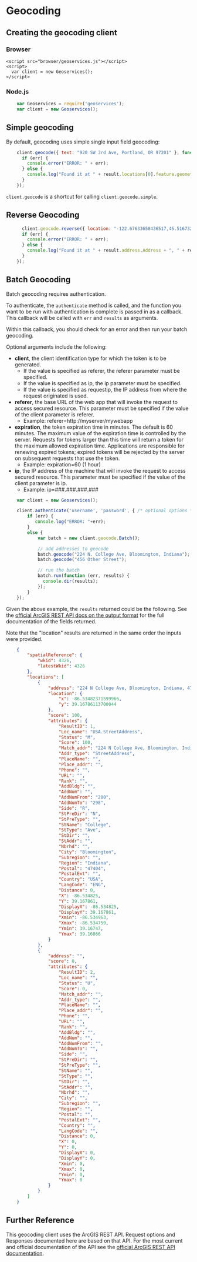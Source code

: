 # Geocoding

## Creating the geocoding client

### Browser

    <script src="browser/geoservices.js"></script>
    <script>
      var client = new Geoservices();
    </script>

### Node.js

```javascript
    var Geoservices = require('geoservices');
    var client = new Geoservices();
```

## Simple geocoding

By default, geocoding uses simple single input field geocoding:

```javascript
    client.geocode({ text: "920 SW 3rd Ave, Portland, OR 97201" }, function (err, result) {
      if (err) {
        console.error("ERROR: " + err);
      } else {
        console.log("Found it at " + result.locations[0].feature.geometry.y + ", " + result.locations[0].feature.geometry.x);
      }
    });
```

`client.geocode` is a shortcut for calling `client.geocode.simple`.

## Reverse Geocoding

```javascript
      client.geocode.reverse({ location: "-122.67633658436517,45.5167324388521" }, function (err, result) {
      if (err) {
        console.error("ERROR: " + err);
      } else {
        console.log("Found it at " + result.address.Address + ", " + result.address.City);
      }
    });
```

## Batch Geocoding

Batch geocoding requires authentication.

To authenticate, the `authenticate` method is called, and the function you want to be run
with authentication is complete is passed in as a callback. This callback will be called
with `err` and `results` as arguments.

Within this callback, you should check for an error and then run your batch geocoding.

Optional arguments include the following:

 * **client**, the client identification type for which the token is to be generated.
    * If the value is specified as referer, the referer parameter must be specified.
    * If the value is specified as ip, the ip parameter must be specified.
    * If the value is specified as requestip, the IP address from where the request originated is used.
 * **referer**, the base URL of the web app that will invoke the request to access secured resource. This parameter must be specified if the value of the client parameter is referer.
    * Example: referer=http://myserver/mywebapp
 * **expiration**, the token expiration time in minutes. The default is 60 minutes.   The maximum value of the expiration time is controlled by the server. Requests for tokens larger than this time will return a token for the maximum allowed expiration time. Applications are responsible for renewing expired tokens; expired tokens will be rejected by the server on subsequent requests that use the token.
    * Example: expiration=60 (1 hour)
 * **ip**, the IP address of the machine that will invoke the request to access secured resource. This parameter must be specified if the value of the client parameter is ip.  
    * Example: ip=\#\#\#.\#\#\#.\#\#\#.\#\#\#

```javascript
    var client = new Geoservices();

    client.authenticate('username', 'password', { /* optional options */ }, function (err, results) {
        if (err) {
           console.log("ERROR: "+err);
        }
        else {
            var batch = new client.geocode.Batch();

            // add addresses to geocode
            batch.geocode("224 N. College Ave, Bloomington, Indiana");
            batch.geocode("456 Other Street");

            // run the batch
            batch.run(function (err, results) {
              console.dir(results);
            });
        }
    });
```

Given the above example, the `results` returned could be the following.  See
the [official ArcGIS REST API docs on the output format](http://resources.arcgis.com/en/help/arcgis-rest-api/02r3/02r300000017000000.htm) for the full documentation
of the fields returned.

Note that the "location" results are returned in the same order the inputs were provided. 

```json
    {
        "spatialReference": {
            "wkid": 4326,
            "latestWkid": 4326
        },
        "locations": [
            {
                "address": "224 N College Ave, Bloomington, Indiana, 47404",
                "location": {
                    "x": -86.53482371599966,
                    "y": 39.16786113700044
                },
                "score": 100,
                "attributes": {
                    "ResultID": 1,
                    "Loc_name": "USA.StreetAddress",
                    "Status": "M",
                    "Score": 100,
                    "Match_addr": "224 N College Ave, Bloomington, Indiana, 47404",
                    "Addr_type": "StreetAddress",
                    "PlaceName": "",
                    "Place_addr": "",
                    "Phone": "",
                    "URL": "",
                    "Rank": "",
                    "AddBldg": "",
                    "AddNum": "",
                    "AddNumFrom": "200",
                    "AddNumTo": "298",
                    "Side": "R",
                    "StPreDir": "N",
                    "StPreType": "",
                    "StName": "College",
                    "StType": "Ave",
                    "StDir": "",
                    "StAddr": "",
                    "Nbrhd": "",
                    "City": "Bloomington",
                    "Subregion": "",
                    "Region": "Indiana",
                    "Postal": "47404",
                    "PostalExt": "",
                    "Country": "USA",
                    "LangCode": "ENG",
                    "Distance": 0,
                    "X": -86.534825,
                    "Y": 39.167861,
                    "DisplayX": -86.534825,
                    "DisplayY": 39.167861,
                    "Xmin": -86.534963,
                    "Xmax": -86.534759,
                    "Ymin": 39.16747,
                    "Ymax": 39.16866
                }
            },
            {
                "address": "",
                "score": 0,
                "attributes": {
                    "ResultID": 2,
                    "Loc_name": "",
                    "Status": "U",
                    "Score": 0,
                    "Match_addr": "",
                    "Addr_type": "",
                    "PlaceName": "",
                    "Place_addr": "",
                    "Phone": "",
                    "URL": "",
                    "Rank": "",
                    "AddBldg": "",
                    "AddNum": "",
                    "AddNumFrom": "",
                    "AddNumTo": "",
                    "Side": "",
                    "StPreDir": "",
                    "StPreType": "",
                    "StName": "",
                    "StType": "",
                    "StDir": "",
                    "StAddr": "",
                    "Nbrhd": "",
                    "City": "",
                    "Subregion": "",
                    "Region": "",
                    "Postal": "",
                    "PostalExt": "",
                    "Country": "",
                    "LangCode": "",
                    "Distance": 0,
                    "X": 0,
                    "Y": 0,
                    "DisplayX": 0,
                    "DisplayY": 0,
                    "Xmin": 0,
                    "Xmax": 0,
                    "Ymin": 0,
                    "Ymax": 0
                }
            }
        ]
    }
```

## Further Reference

This geocoding client uses the ArcGIS REST API. Request options and Responses
documented here are based on that API. For the most current and official documentation of the API
see the [official ArcGIS REST API documentation](http://resources.arcgis.com/en/help/arcgis-rest-api/#/The_ArcGIS_REST_API/02r300000054000000/).

